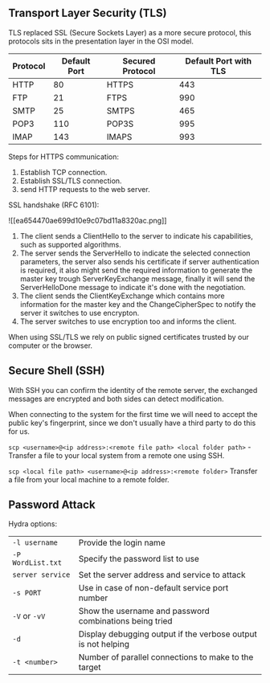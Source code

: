 ## Transport Layer Security (TLS)

TLS replaced SSL (Secure Sockets Layer) as a more secure protocol, this protocols sits in the presentation layer in the OSI model.

|Protocol|Default Port|Secured Protocol|Default Port with TLS|
|---|---|---|---|
|HTTP|80|HTTPS|443|
|FTP|21|FTPS|990|
|SMTP|25|SMTPS|465|
|POP3|110|POP3S|995|
|IMAP|143|IMAPS|993|

Steps for HTTPS communication:

1. Establish TCP connection.
2. Establish SSL/TLS connection.
3. send HTTP requests to the web server.

SSL handshake (RFC 6101):

![[ea654470ae699d10e9c07bd11a8320ac.png]]

1. The client sends a ClientHello to the server to indicate his capabilities, such as supported algorithms.
2. The server sends the ServerHello to indicate the selected connection parameters, the server also sends his certificate if server authentication is required, it also might send the required information to generate the master key trough ServerKeyExchange message, finally it will send the ServerHelloDone message to indicate it's done with the negotiation.
3. The client sends the ClientKeyExchange which contains more information for the master key and the ChangeCipherSpec to notify the server it switches to use encrypton.
4. The server switches to use encryption too and informs the client.

When using SSL/TLS we rely on public signed certificates trusted by our computer or the browser.

## Secure Shell (SSH)

With SSH you can confirm the identity of the remote server, the exchanged messages are encrypted and both sides can detect modification.

When connecting to the system for the first time we will need to accept the public key's fingerprint, since we don't usually have a third party to do this for us.

`scp <username>@<ip address>:<remote file path> <local folder path>` - Transfer a file to your local system from a remote one using SSH.

`scp <local file path> <username>@<ip address>:<remote folder>` Transfer a file from your local machine to a remote folder.

## Password Attack

Hydra options:

|   |   |
|---|---|
|`-l username`|Provide the login name|
|`-P WordList.txt`|Specify the password list to use|
|`server service`|Set the server address and service to attack|
|`-s PORT`|Use in case of non-default service port number|
|`-V` or `-vV`|Show the username and password combinations being tried|
|`-d`|Display debugging output if the verbose output is not helping|
|`-t <number>`|Number of parallel connections to make to the target|
